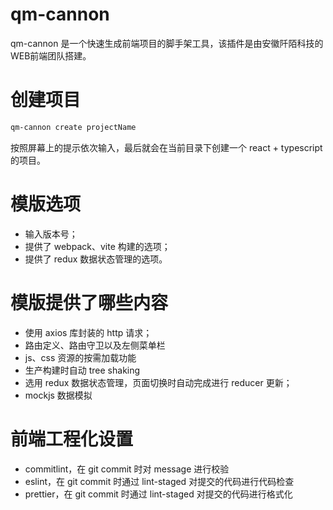 # qm-cannon
qm-cannon 是一个快速生成前端项目的脚手架工具，该插件是由安徽阡陌科技的WEB前端团队搭建。


# 创建项目
```bash
qm-cannon create projectName
```
按照屏幕上的提示依次输入，最后就会在当前目录下创建一个 react + typescript 的项目。


# 模版选项

- 输入版本号；
- 提供了 webpack、vite 构建的选项；
- 提供了 redux 数据状态管理的选项。

# 模版提供了哪些内容

- 使用 axios 库封装的 http 请求；
- 路由定义、路由守卫以及左侧菜单栏
- js、css 资源的按需加载功能
- 生产构建时自动 tree shaking
- 选用 redux 数据状态管理，页面切换时自动完成进行 reducer 更新；
- mockjs 数据模拟

# 前端工程化设置

- commitlint，在 git commit 时对 message 进行校验
- eslint，在 git commit 时通过 lint-staged 对提交的代码进行代码检查
- prettier，在 git commit 时通过 lint-staged 对提交的代码进行格式化

